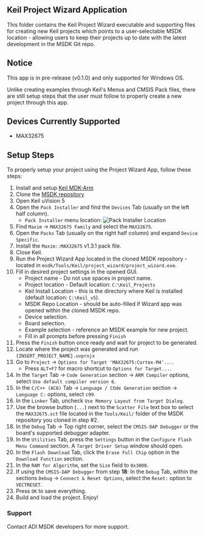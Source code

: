 ## Keil Project Wizard Application

This folder contains the Keil Project Wizard executable and supporting files for creating new Keil projects which points to a user-selectable MSDK location - allowing users to keep their projects up to date with the latest development in the MSDK Git repo.

## Notice

This app is in pre-release (v0.1.0) and only supported for Windows OS.

Unlike creating examples through Keil's Menus and CMSIS Pack files, there are still setup steps that the user must follow to properly create a new project through this app.

## Devices Currently Supported

* MAX32675

## Setup Steps

To properly setup your project using the Project Wizard App, follow these steps:

1. Install and setup [Keil MDK-Arm](https://www.keil.com/download/product/)
2. Clone the [MSDK repository](https://github.com/analogdevicesinc/msdk)
3. Open Keil uVision 5
4. Open the `Pack Installer` and find the `Devices` Tab (usually on the left half column).
    - `Pack Installer` menu location: ![Pack Installer Location](https://github.com/analogdevicesinc/msdk/blob/feat/keil_project_wizard/Tools/Keil/project_wizard/docs/pack_installer_location.png)
5. Find `Maxim` -> `MAX32675 Family` and select the `MAX32675`.
6. Open the `Packs` Tab (usually on the right half column) and expand `Device Specific`.
7. Install the `Maxim::MAX32675` v1.3.1 pack file.
8. Close Keil.
9. Run the Project Wizard App located in the cloned MSDK repository - located in `msdk/Tools/Keil/project_wizard/project_wizard.exe`.
10. Fill in desired project settings in the opened GUI.
    - Project name - Do not use spaces in project name.
    - Project location - Default location: `C:\Keil_Projects`
    - Keil Install Location - this is the directory where Keil is installed (default location: `C:\Keil_v5`).
    - MSDK Repo Location - should be auto-filled if Wizard app was opened within the cloned MSDK repo.
    - Device selection.
    - Board selection.
    - Example selection - reference an MSDK example for new project.
    - Fill in all prompts before pressing `Finish`
11. Press the `Finish` button once ready and wait for project to be generated.
12. Locate where the project was generated and run `{INSERT_PROJECT_NAME}.uvprojx`
13. Go to `Project` -> `Options for Target 'MAX32675:Cortex-M4'...`.
    - Press `ALT+F7` for macro shortcut to `Options for Target...`. 
14. In the `Target` Tab -> `Code Generation` section -> `ARM Compiler` options, select `Use default compiler version 6`.
15. In the `C/C++ (AC6)` Tab -> `Language / COde Generation` section -> `Language C:` options, select `c99`.
16. In the `Linker` Tab, uncheck `Use Memory Layout from Target Dialog`.
17. Use the browse button (`...`) next to the `Scatter File` text box to select the `MAX32675.sct` file located in the `Tools/Keil/` folder of the MSDK repository you cloned in step #2.
18. In the `Debug` Tab -> Top right corner, select the `CMSIS-DAP Debugger` or the board's supported debugger adapter.
19. In the `Utilities` Tab, press the `Settings` button in the `Configure Flash Menu Command` section. A `Target Driver Setup` window should open.
20. In the `Flash Download` Tab, click the `Erase Full Chip` option in the `Download Function` section.
21. In the `RAM for Algorithm`, set the `Size` field to `0x3000`.
22. If using the `CMSIS-DAP Debugger` from step **18**: In the `Debug` Tab, within the sections `Debug` -> `Connect & Reset Options`, select the `Reset:` option to `VECTRESET`.
23. Press `OK` to save everything.
24. Build and load the project. Enjoy!

### Support

Contact ADI MSDK developers for more support.
